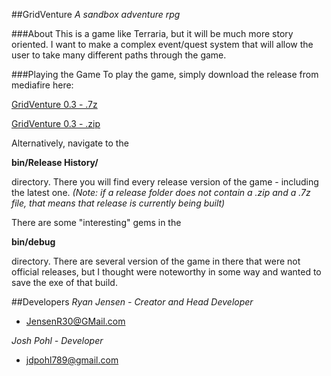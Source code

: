 ##GridVenture
*A sandbox adventure rpg*

###About
This is a game like Terraria, but it will be much more story oriented. I want to make a complex event/quest system that will allow the user to take many different paths through the game.

###Playing the Game
To play the game, simply download the release from mediafire here:

[GridVenture 0.3 - .7z](http://www.mediafire.com/download/fi0tbzz4znv34mr/DF_Alpha0.3.0.7z)

[GridVenture 0.3 - .zip](http://www.mediafire.com/download/a6thag5j9bzg34i/GridSim_v0.3.zip)

Alternatively, navigate to the

**bin/Release History/**

directory. There you will find every release version of the game - including the latest one.
*(Note: if a release folder does not contain a .zip and a .7z file, that means that release is currently being built)*



There are some "interesting" gems in the

**bin/debug**

directory. There are several version of the game in there that were not official releases, but I thought were noteworthy in some way and wanted to save the exe of that build.




##Developers
*Ryan Jensen - Creator and Head Developer*
- JensenR30@GMail.com

*Josh Pohl - Developer*
- jdpohl789@gmail.com